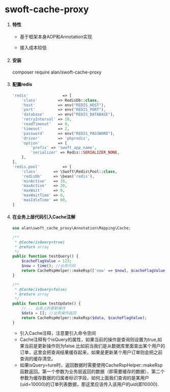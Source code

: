 # swoft-cache-proxy

1. #### 特性

   - 基于框架本身AOP和Annotation实现

   - 接入成本较低

     

2. #### 安装

    composer require alan/swoft-cache-proxy

   

3. #### 配置redis

   ```php
   'redis'               => [
       'class'         => RedisDb::class,
       'host'          => env("REDIS_HOST"),
       'port'          => env("REDIS_PORT"),
       'database'      => env("REDIS_DATABASE"),
       'retryInterval' => 10,
       'readTimeout'   => 0,
       'timeout'       => 2,
       'password'      => env("REDIS_PASSWORD"),
       'driver'        => 'phpredis',
       'option'        => [
           'prefix' => 'swoft_app_name',
           'serializer' => Redis::SERIALIZER_NONE,
       ],
   ],
   'redis.pool'          => [
       'class'       => \Swoft\Redis\Pool::class,
       'redisDb'     => \bean('redis'),
       'minActive'   => 10,
       'maxActive'   => 20,
       'maxWait'     => 0,
       'maxWaitTime' => 0,
       'maxIdleTime' => 60,
   ]
   ```

   

4. #### 在业务上层代码引入Cache注解

   ```php
   use alan\swoft_cache_proxy\Annotation\Mapping\Cache;
   
   /**
    * @Cache(isQuery=true)
    * @return array
    */
   public function testQuery() {
       $cacheFlagValue = 123;
       $now = time(); //业务代码
       return CacheRspHelper::makeRsp(['now' => $now], $cacheFlagValue);
   }
   
   /**
    * @Cache(isQuery=false)
    * @return array
    */
   public function testUpdate() {
       //... 业务上的更新操作
       $data = []; //业务操作返回
       return CacheRspHelper::makeRsp($data, $cacheFlagValue);
   }
   ```

   - 引入Cache注释，注意要引入命令空间
   - Cache注释有个isQuery的属性，如果当前的操作是查询则设置为true,如果当前是更新操作则为false.比如前当我们是从数据库里面查出某个用户的订单，这里会把查询结果缓存起来，如果是更新某个用户订单则会把之前查询的缓存清空。
   - 如果isQuery=ture时，返回数据时需要使用CacheRspHelper::makeRsp函数返回。第一个参数为业务层返回的数据（即需要缓存的数据）、第二个参数为缓存数据的归属者标识字段，如何上面我们查询的是某用户(uid=10000)的订单列表数据，那这里应该传入该用户的uid(即10000).


